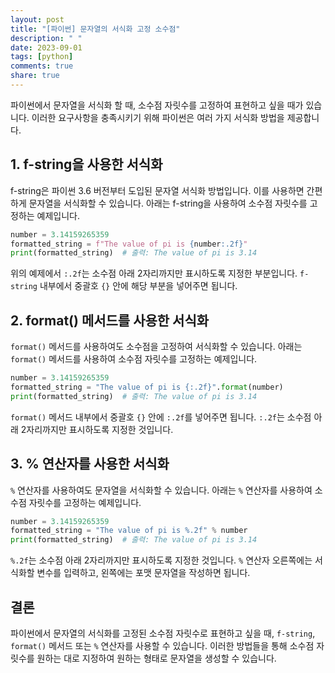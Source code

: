 ```yaml
---
layout: post
title: "[파이썬] 문자열의 서식화 고정 소수점"
description: " "
date: 2023-09-01
tags: [python]
comments: true
share: true
---
```


파이썬에서 문자열을 서식화 할 때, 소수점 자릿수를 고정하여 표현하고 싶을 때가 있습니다. 이러한 요구사항을 충족시키기 위해 파이썬은 여러 가지 서식화 방법을 제공합니다.

## 1. f-string을 사용한 서식화

f-string은 파이썬 3.6 버전부터 도입된 문자열 서식화 방법입니다. 이를 사용하면 간편하게 문자열을 서식화할 수 있습니다. 아래는 f-string을 사용하여 소수점 자릿수를 고정하는 예제입니다.

```python
number = 3.14159265359
formatted_string = f"The value of pi is {number:.2f}"
print(formatted_string)  # 출력: The value of pi is 3.14
```

위의 예제에서 `:.2f`는 소수점 아래 2자리까지만 표시하도록 지정한 부분입니다. `f-string` 내부에서 중괄호 `{}` 안에 해당 부분을 넣어주면 됩니다.

## 2. format() 메서드를 사용한 서식화

`format()` 메서드를 사용하여도 소수점을 고정하여 서식화할 수 있습니다. 아래는 `format()` 메서드를 사용하여 소수점 자릿수를 고정하는 예제입니다.

```python
number = 3.14159265359
formatted_string = "The value of pi is {:.2f}".format(number)
print(formatted_string)  # 출력: The value of pi is 3.14
```

`format()` 메서드 내부에서 중괄호 `{}` 안에 `:.2f`를 넣어주면 됩니다. `:.2f`는 소수점 아래 2자리까지만 표시하도록 지정한 것입니다.

## 3. % 연산자를 사용한 서식화

`%` 연산자를 사용하여도 문자열을 서식화할 수 있습니다. 아래는 `%` 연산자를 사용하여 소수점 자릿수를 고정하는 예제입니다.

```python
number = 3.14159265359
formatted_string = "The value of pi is %.2f" % number
print(formatted_string)  # 출력: The value of pi is 3.14
```

`%.2f`는 소수점 아래 2자리까지만 표시하도록 지정한 것입니다. `%` 연산자 오른쪽에는 서식화할 변수를 입력하고, 왼쪽에는 포맷 문자열을 작성하면 됩니다.

## 결론

파이썬에서 문자열의 서식화를 고정된 소수점 자릿수로 표현하고 싶을 때, `f-string`, `format()` 메서드 또는 `%` 연산자를 사용할 수 있습니다. 이러한 방법들을 통해 소수점 자릿수를 원하는 대로 지정하여 원하는 형태로 문자열을 생성할 수 있습니다.